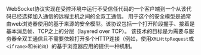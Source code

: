 WebSocket协议实现在受控环境中运行不受信任代码的一个客户端到一个从该代码已经选择加入通信的远程主机之间的全双工通信。
用于这个的安全模型是通常由web浏览器使用的基于来源的安全模型。该协议包括一个打开阶段握手、接着是基本消息帧、TCP之上的分层（layered over TCP）。
该技术的目标是为需要与服务器全双工通信且不需要依赖打开多个HTTP连接（例如，使用`XMLHttpRequest`或`<iframe>`和`长轮询`）的基于浏览器应用的提供一种机制。